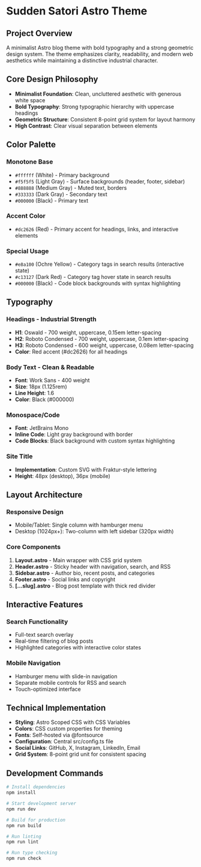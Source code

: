 # Sudden Satori Astro Theme

## Project Overview
A minimalist Astro blog theme with bold typography and a strong geometric design system. The theme emphasizes clarity, readability, and modern web aesthetics while maintaining a distinctive industrial character.

## Core Design Philosophy
- **Minimalist Foundation**: Clean, uncluttered aesthetic with generous white space
- **Bold Typography**: Strong typographic hierarchy with uppercase headings
- **Geometric Structure**: Consistent 8-point grid system for layout harmony
- **High Contrast**: Clear visual separation between elements

## Color Palette

### Monotone Base
- `#ffffff` (White) - Primary background
- `#f5f5f5` (Light Gray) - Surface backgrounds (header, footer, sidebar)
- `#888888` (Medium Gray) - Muted text, borders
- `#333333` (Dark Gray) - Secondary text
- `#000000` (Black) - Primary text

### Accent Color
- `#dc2626` (Red) - Primary accent for headings, links, and interactive elements

### Special Usage
- `#e8a100` (Ochre Yellow) - Category tags in search results (interactive state)
- `#c13127` (Dark Red) - Category tag hover state in search results
- `#000000` (Black) - Code block backgrounds with syntax highlighting

## Typography

### Headings - Industrial Strength
- **H1**: Oswald - 700 weight, uppercase, 0.15em letter-spacing
- **H2**: Roboto Condensed - 700 weight, uppercase, 0.1em letter-spacing  
- **H3**: Roboto Condensed - 600 weight, uppercase, 0.08em letter-spacing
- **Color**: Red accent (#dc2626) for all headings

### Body Text - Clean & Readable
- **Font**: Work Sans - 400 weight
- **Size**: 18px (1.125rem)
- **Line Height**: 1.6
- **Color**: Black (#000000)

### Monospace/Code
- **Font**: JetBrains Mono
- **Inline Code**: Light gray background with border
- **Code Blocks**: Black background with custom syntax highlighting

### Site Title
- **Implementation**: Custom SVG with Fraktur-style lettering
- **Height**: 48px (desktop), 36px (mobile)

## Layout Architecture

### Responsive Design
- Mobile/Tablet: Single column with hamburger menu
- Desktop (1024px+): Two-column with left sidebar (320px width)

### Core Components
1. **Layout.astro** - Main wrapper with CSS grid system
2. **Header.astro** - Sticky header with navigation, search, and RSS
3. **Sidebar.astro** - Author bio, recent posts, and categories
4. **Footer.astro** - Social links and copyright
5. **[...slug].astro** - Blog post template with thick red divider

## Interactive Features

### Search Functionality
- Full-text search overlay
- Real-time filtering of blog posts
- Highlighted categories with interactive color states

### Mobile Navigation
- Hamburger menu with slide-in navigation
- Separate mobile controls for RSS and search
- Touch-optimized interface

## Technical Implementation
- **Styling**: Astro Scoped CSS with CSS Variables
- **Colors**: CSS custom properties for theming
- **Fonts**: Self-hosted via @fontsource
- **Configuration**: Central src/config.ts file
- **Social Links**: GitHub, X, Instagram, LinkedIn, Email
- **Grid System**: 8-point grid unit for consistent spacing

## Development Commands
```bash
# Install dependencies
npm install

# Start development server
npm run dev

# Build for production
npm run build

# Run linting
npm run lint

# Run type checking
npm run check
```
